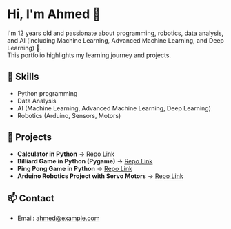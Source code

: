 # Hi, I'm Ahmed 👋

I'm 12 years old and passionate about programming, robotics, data analysis, and AI (including Machine Learning, Advanced Machine Learning, and Deep Learning) 🤖.  
This portfolio highlights my learning journey and projects.

## 🚀 Skills
- Python programming  
- Data Analysis  
- AI (Machine Learning, Advanced Machine Learning, Deep Learning)  
- Robotics (Arduino, Sensors, Motors)  

## 📂 Projects
- **Calculator in Python** → [Repo Link](#)  
- **Billiard Game in Python (Pygame)** → [Repo Link](#)  
- **Ping Pong Game in Python** → [Repo Link](#)  
- **Arduino Robotics Project with Servo Motors** → [Repo Link](#)  

## 📫 Contact
- Email: ahmed@example.com  
